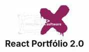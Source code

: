 <h1 align="center">
    <img alt="Proffy" src="././public/logo.svg" height="100px" />
    <br>React Portfólio 2.0<br/>
</h1>





